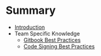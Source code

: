 # Summary

* [Introduction](README.md)
* Team Specific Knowledge
   * [Gitbook Best Practices](gitbook_best_practices.md)
   * [Code Signing Best Practices](code_signing_best_practices.md)

